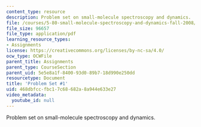 ```yaml
---
content_type: resource
description: Problem set on small-molecule spectroscopy and dynamics.
file: /courses/5-80-small-molecule-spectroscopy-and-dynamics-fall-2008/468dbfccfbc17c68682a8a944e633e27_ps1_1978.pdf
file_size: 96657
file_type: application/pdf
learning_resource_types:
- Assignments
license: https://creativecommons.org/licenses/by-nc-sa/4.0/
ocw_type: OCWFile
parent_title: Assignments
parent_type: CourseSection
parent_uid: 5e5e8a1f-8400-93d0-89b7-18d990e250dd
resourcetype: Document
title: 'Problem Set #1'
uid: 468dbfcc-fbc1-7c68-682a-8a944e633e27
video_metadata:
  youtube_id: null
---
```

Problem set on small-molecule spectroscopy and dynamics.